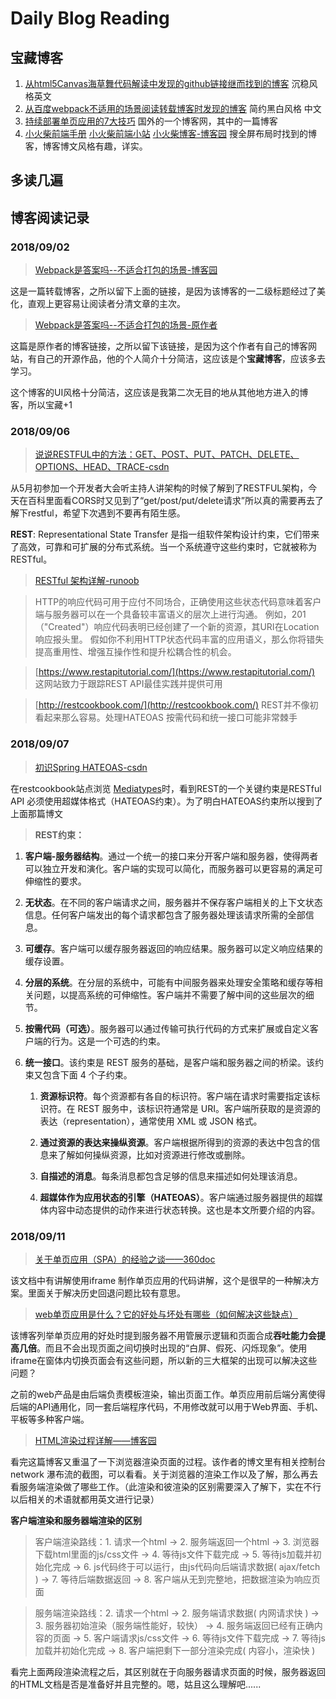 # Daily Blog Reading

## 宝藏博客

1. [从html5Canvas海草舞代码解读中发现的github链接继而找到的博客](https://rosszurowski.com/)   沉稳风格英文
2. [从百度webpack不适用的场景阅读转载博客时发现的博客](http://refined-x.com/)  简约黑白风格 中文
3. [持续部署单页应用的7大技巧](https://blog.codeship.com/continuously-deploying-single-page-apps/) 国外的一个博客网，其中的一篇博客
4. [小火柴前端手册](https://xiaohuochai.site/) [小火柴前端小站](https://www.xiaohuochai.cc/) [小火柴博客-博客园](https://www.cnblogs.com/xiaohuochai/)  搜全屏布局时找到的博客，博客博文风格有趣，详实。

## 多读几遍

## 博客阅读记录

### 2018/09/02

> [Webpack是答案吗--不适合打包的场景-博客园](https://www.cnblogs.com/videring/articles/7096524.html)

这是一篇转载博客，之所以留下上面的链接，是因为该博客的一二级标题经过了美化，直观上更容易让阅读者分清文章的主次。

> [Webpack是答案吗--不适合打包的场景-原作者](http://refined-x.com/2017/06/16/Webpack%E6%98%AF%E7%AD%94%E6%A1%88%E5%90%97/)

这篇是原作者的博客链接，之所以留下该链接，是因为这个作者有自己的博客网站，有自己的开源作品，他的个人简介十分简洁，这应该是个**宝藏博客**，应该多去学习。

这个博客的UI风格十分简洁，这应该是我第二次无目的地从其他地方进入的博客，所以宝藏+1

### 2018/09/06

> [说说RESTFUL中的方法：GET、POST、PUT、PATCH、DELETE、OPTIONS、HEAD、TRACE-csdn](https://blog.csdn.net/mingjia1987/article/details/79651241)

  从5月初参加一个开发者大会听主持人讲架构的时候了解到了RESTFUL架构，今天在百科里面看CORS时又见到了“get/post/put/delete请求”所以真的需要再去了解下restful，希望下次遇到不要再有陌生感。
  
  **REST**: Representational State Transfer 是指一组软件架构设计约束，它们带来了高效，可靠和可扩展的分布式系统。当一个系统遵守这些约束时，它就被称为RESTful。
  
  > [RESTful 架构详解-runoob](https://www.runoob.com/w3cnote/restful-architecture.html)  
  
  > HTTP的响应代码可用于应付不同场合，正确使用这些状态代码意味着客户端与服务器可以在一个具备较丰富语义的层次上进行沟通。
    例如，201（"Created"）响应代码表明已经创建了一个新的资源，其URI在Location响应报头里。
    假如你不利用HTTP状态代码丰富的应用语义，那么你将错失提高重用性、增强互操作性和提升松耦合性的机会。
    

  > [https://www.restapitutorial.com/](https://www.restapitutorial.com/) 这网站致力于跟踪REST API最佳实践并提供可用
  
  > [http://restcookbook.com/](http://restcookbook.com/) REST并不像初看起来那么容易。处理HATEOAS 按需代码和统一接口可能非常棘手
  
  ### 2018/09/07
  
  > [初识Spring HATEOAS-csdn](https://blog.csdn.net/i_forever/article/details/80635470) 
  
  在restcookbook站点浏览 [Mediatypes](http://restcookbook.com/Mediatypes/json/)时，看到REST的一个关键约束是RESTful API 必须使用超媒体格式（HATEOAS约束）。为了明白HATEOAS约束所以搜到了上面那篇博文
  
  > **REST约束：** 
 1.  **客户端-服务器结构**。通过一个统一的接口来分开客户端和服务器，使得两者可以独立开发和演化。客户端的实现可以简化，而服务器可以更容易的满足可伸缩性的要求。
 
2. **无状态**。在不同的客户端请求之间，服务器并不保存客户端相关的上下文状态信息。任何客户端发出的每个请求都包含了服务器处理该请求所需的全部信息。

3. **可缓存**。客户端可以缓存服务器返回的响应结果。服务器可以定义响应结果的缓存设置。

4. **分层的系统**。在分层的系统中，可能有中间服务器来处理安全策略和缓存等相关问题，以提高系统的可伸缩性。客户端并不需要了解中间的这些层次的细节。

5. **按需代码（可选）**。服务器可以通过传输可执行代码的方式来扩展或自定义客户端的行为。这是一个可选的约束。

6. **统一接口**。该约束是 REST 服务的基础，是客户端和服务器之间的桥梁。该约束又包含下面 4 个子约束。

   1.  **资源标识符**。每个资源都有各自的标识符。客户端在请求时需要指定该标识符。在 REST 服务中，该标识符通常是 URI。客户端所获取的是资源的表达（representation），通常使用 XML 或 JSON 格式。
   
   2. **通过资源的表达来操纵资源**。客户端根据所得到的资源的表达中包含的信息来了解如何操纵资源，比如对资源进行修改或删除。
   
   3. **自描述的消息**。每条消息都包含足够的信息来描述如何处理该消息。
   
   4. **超媒体作为应用状态的引擎（HATEOAS）**。客户端通过服务器提供的超媒体内容中动态提供的动作来进行状态转换。这也是本文所要介绍的内容。
  
  ### 2018/09/11
  
  > [关于单页应用（SPA）的经验之谈——360doc ](http://www.360doc.com/content/17/0715/10/9200790_671477938.shtml) 
  
  该文档中有讲解使用iframe 制作单页应用的代码讲解，这个是很早的一种解决方案。里面关于解决历史回退问题比较有意思。

  > [web单页应用是什么？它的好处与坏处有哪些（如何解决这些缺点）](http://www.fly63.com/article/detial/286) 

  该博客列举单页应用的好处时提到服务器不用管展示逻辑和页面合成**吞吐能力会提高几倍**。而且不会出现页面之间切换时出现的“白屏、假死、闪烁现象”。使用   iframe在窗体内切换页面会有这些问题，所以新的三大框架的出现可以解决这些问题？ 
  
  之前的web产品是由后端负责模板渲染，输出页面工作。单页应用前后端分离使得后端的API通用化，同一套后端程序代码，不用修改就可以用于Web界面、手机、平板等多种客户端。
  
  > [HTML渲染过程详解——博客园](https://www.cnblogs.com/dojo-lzz/p/3983335.html) 
  
  看完这篇博客又重温了一下浏览器渲染页面的过程。该作者的博文里有相关控制台network 瀑布流的截图，可以看看。关于浏览器的渲染工作以及了解，那么再去看服务端渲染做了哪些工作。（此渲染和彼渲染的区别需要深入了解下，实在不行以后相关的术语就都用英文进行记录）
  
  **客户端渲染和服务器端渲染的区别**
  > 客户端渲染路线：1. 请求一个html -> 2. 服务端返回一个html -> 3. 浏览器下载html里面的js/css文件 -> 4. 等待js文件下载完成 -> 5. 等待js加载并初始化完成 -> 6. js代码终于可以运行，由js代码向后端请求数据( ajax/fetch ) -> 7. 等待后端数据返回 -> 8. 客户端从无到完整地，把数据渲染为响应页面

  > 服务端渲染路线：2. 请求一个html -> 2. 服务端请求数据( 内网请求快 ) -> 3. 服务器初始渲染（服务端性能好，较快） -> 4. 服务端返回已经有正确内容的页面 -> 5. 客户端请求js/css文件 -> 6. 等待js文件下载完成 -> 7. 等待js加载并初始化完成 -> 8. 客户端把剩下一部分渲染完成( 内容小，渲染快 )
  
  看完上面两段渲染流程之后，其区别就在于向服务器请求页面的时候，服务器返回的HTML文档是否是准备好并且完整的。嗯，姑且这么理解吧......
 

